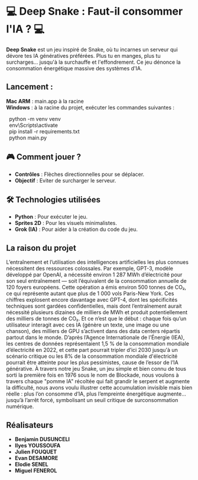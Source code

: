 # 💻 Deep Snake : Faut-il consommer l'IA ? 💻



**Deep Snake** est un jeu inspiré de Snake, où tu incarnes un serveur qui dévore tes IA génératives préférées. Plus tu en manges, plus tu surcharges... jusqu'à la surchauffe et l'effondrement. Ce jeu dénonce la consommation énergétique massive des systèmes d'IA.

## Lancement : 
**Mac ARM** : main.app à la racine<br> 
**Windows** : à la racine du projet, exécuter les commandes suivantes :<br>

&nbsp;&nbsp;python -m venv venv<br>
&nbsp;&nbsp;env\Scripts\activate<br>
&nbsp;&nbsp;pip install -r requirements.txt<br> 
&nbsp;&nbsp;python main.py<br>

## 🎮 Comment jouer ? 
- **Contrôles** : Flèches directionnelles pour se déplacer.
- **Objectif** : Eviter de surcharger le serveur.

## 🛠 Technologies utilisées
- **Python** : Pour exécuter le jeu.
- **Sprites 2D** : Pour les visuels minimalistes.
- **Grok (IA)** : Pour aider à la création du code du jeu.

## La raison du projet

L’entraînement et l’utilisation des intelligences artificielles les plus connues nécessitent des ressources colossales. Par exemple, GPT-3, modèle développé par OpenAI, a nécessité environ 1 287 MWh d’électricité pour son seul entraînement — soit l’équivalent de la consommation annuelle de 120 foyers européens. Cette opération a émis environ 500 tonnes de CO₂, ce qui représente autant que plus de 1 000 vols Paris-New York.
Ces chiffres explosent encore davantage avec GPT-4, dont les spécificités techniques sont gardées confidentielles, mais dont l’entraînement aurait nécessité plusieurs dizaines de milliers de MWh et produit potentiellement des milliers de tonnes de CO₂.
Et ce n’est que le début : chaque fois qu’un utilisateur interagit avec ces IA (génère un texte, une image ou une chanson), des milliers de GPU s’activent dans des data centers répartis partout dans le monde. D’après l’Agence Internationale de l’Énergie (IEA), les centres de données représentaient 1,5 % de la consommation mondiale d’électricité en 2022, et cette part pourrait tripler d’ici 2030 jusqu'à un scénario critique ou les 8% de la consommation mondiale d'électricité pourrait être atteinte pour les plus pessimistes, cause de l’essor de l’IA générative.
À travers notre jeu Snake, un jeu simple et bien connu de tous sorti la première fois en 1976 sous le nom de Blockade, nous voulons à travers chaque "pomme IA" récoltée qui fait grandir le serpent et augmente la difficulté, nous avons voulu illustrer cette accumulation invisible mais bien réelle : plus l’on consomme d’IA, plus l’empreinte énergétique augmente… jusqu’à l’arrêt forcé, symbolisant un seuil critique de surconsommation numérique.

## Réalisateurs
- **Benjamin DUSUNCELI**<br>
- **Ilyes YOUSSOUFA**<br>
- **Julien FOUQUET**<br>
- **Evan DESAMORE**<br>
- **Elodie SENEL**<br>
- **Miguel FENEROL**<br>

